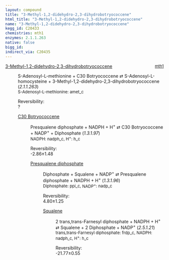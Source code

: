 ```yaml
---
layout: compound
title: "3-Methyl-1,2-didehydro-2,3-dihydrobotryococcene"
html_title: "3-Methyl-1,2-didehydro-2,3-dihydrobotryococcene"
name: "3-Methyl-1,2-didehydro-2,3-dihydrobotryococcene"
kegg_id: C20433
chemistries: mth1
enzymes: 2.1.1.263
native: false
bigg_id: 
indirect_via: C20435
---
```

<dl><dt class='rs-product'><a href='/compounds/C20433' class='link-dark' data-bs-toggle='tooltip' data-bs-html='true' data-bs-title='KEGG: C20433'>3-Methyl-1,2-didehydro-2,3-dihydrobotryococcene</a><span style='float: right; max-width: 40%'><a href='/chemistries/mth1' class='link-dark opacity-50' style='font-size: small; word-wrap: anywhere;'>mth1</a></span></dt><dd><p>S-Adenosyl-L-methionine + C30 Botryococcene &#8644; S-Adenosyl-L-homocysteine + 3-Methyl-1,2-didehydro-2,3-dihydrobotryococcene (<i>2.1.1.263</i>)<br /><span style='font-size: small;'><span data-bs-toggle='tooltip' data-bs-html='true' data-bs-title='KEGG: C00019'>S-Adenosyl-L-methionine</span>: amet_c</span><br /><div class="reversibility_info">Reversibility: <div class="progress"><div class="progress-bar bg-light" role="progressbar" style="width: 100%" aria-valuenow="0" aria-valuemin="0" aria-valuemax="100"></div></div><span>?</span><div class="progress"><div class="progress-bar bg-light" role="progressbar" style="width: 100%" aria-valuenow="0" aria-valuemin="0" aria-valuemax="10"></div></div></div></p><dl><dt><a href='/compounds/C20432' class='link-dark' data-bs-toggle='tooltip' data-bs-html='true' data-bs-title='KEGG: C20432'>C30 Botryococcene</a><span style='float: right; max-width: 40%'><a href='/chemistries/None' class='link-dark opacity-50' style='font-size: small; word-wrap: anywhere;'></a></span></dt><dd><p>Presqualene diphosphate + NADPH + H<sup>+</sup> &#8644; C30 Botryococcene + NADP<sup>+</sup> + Diphosphate (<i>1.3.1.97</i>)<br /><span style='font-size: small;'><span data-bs-toggle='tooltip' data-bs-html='true' data-bs-title='KEGG: C00005'>NADPH</span>: nadph_c, <span data-bs-toggle='tooltip' data-bs-html='true' data-bs-title='KEGG: C00080'>H<sup>+</sup></span>: h_c</span><br /><div class="reversibility_info">Reversibility: <div class="progress" style="flex-direction: row-reverse;"><div class="progress-bar bg-success" role="progressbar" style="width: 28.63%" aria-valuenow="-2.863288303092922" aria-valuemin="0" aria-valuemax="10"></div><div class="progress-bar bg-warning" role="progressbar" style="width: 14.85%" aria-valuenow="-2.863288303092922" aria-valuemin="0" aria-valuemax="10"></div></div><span>-2.86&plusmn;1.48</span><div class="progress"><div class="progress-bar bg-danger" role="progressbar" style="width: 0%" aria-valuenow="-2.863288303092922" aria-valuemin="0" aria-valuemax="10"></div></div></div></p><dl><dt><a href='/compounds/C03428' class='link-dark' data-bs-toggle='tooltip' data-bs-html='true' data-bs-title='KEGG: C03428'>Presqualene diphosphate</a><span style='float: right; max-width: 40%'><a href='/chemistries/None' class='link-dark opacity-50' style='font-size: small; word-wrap: anywhere;'></a></span></dt><dd><p>Diphosphate + Squalene + NADP<sup>+</sup> &#8644; Presqualene diphosphate + NADPH + H<sup>+</sup> (<i>1.3.1.96</i>)<br /><span style='font-size: small;'><span data-bs-toggle='tooltip' data-bs-html='true' data-bs-title='KEGG: C00013'>Diphosphate</span>: ppi_c, <span data-bs-toggle='tooltip' data-bs-html='true' data-bs-title='KEGG: C00006'>NADP<sup>+</sup></span>: nadp_c</span><br /><div class="reversibility_info">Reversibility: <div class="progress"><div class="progress-bar bg-success" role="progressbar" style="width: 0%" aria-valuenow="0" aria-valuemin="0" aria-valuemax="100"></div></div><span>4.80&plusmn;1.25</span><div class="progress"><div class="progress-bar bg-danger" role="progressbar" style="width: 47.96%" aria-valuenow="4.795729118403045" aria-valuemin="0" aria-valuemax="10"></div><div class="progress-bar bg-warning" role="progressbar" style="width: 12.54%" aria-valuenow="4.795729118403045" aria-valuemin="0" aria-valuemax="10"></div></div></div></p><dl><dt><a href='/compounds/C00751' class='link-dark' data-bs-toggle='tooltip' data-bs-html='true' data-bs-title='KEGG: C00751'>Squalene</a><span style='float: right; max-width: 40%'><a href='/chemistries/None' class='link-dark opacity-50' style='font-size: small; word-wrap: anywhere;'></a></span></dt><dd><p>2 trans,trans-Farnesyl diphosphate + NADPH + H<sup>+</sup> &#8644; Squalene + 2 Diphosphate + NADP<sup>+</sup> (<i>2.5.1.21</i>)<br /><span style='font-size: small;'><span data-bs-toggle='tooltip' data-bs-html='true' data-bs-title='KEGG: C00448'>trans,trans-Farnesyl diphosphate</span>: frdp_c, <span data-bs-toggle='tooltip' data-bs-html='true' data-bs-title='KEGG: C00005'>NADPH</span>: nadph_c, <span data-bs-toggle='tooltip' data-bs-html='true' data-bs-title='KEGG: C00080'>H<sup>+</sup></span>: h_c</span><br /><div class="reversibility_info">Reversibility: <div class="progress" style="flex-direction: row-reverse;"><div class="progress-bar bg-success" role="progressbar" style="width: 217.68%" aria-valuenow="-21.767954491330176" aria-valuemin="0" aria-valuemax="10"></div></div><span>-21.77&plusmn;0.55</span><div class="progress"><div class="progress-bar bg-danger" role="progressbar" style="width: 0%" aria-valuenow="-21.767954491330176" aria-valuemin="0" aria-valuemax="10"></div></div></div></p><dl></dl></dd></dl></dd></dl></dd></dl></dd></dl>